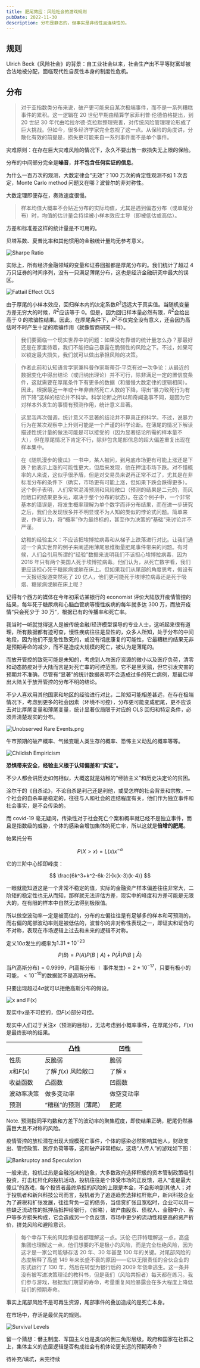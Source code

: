 ```yaml
---
title: 肥尾效应：风险社会的游戏规则
pubDate: 2022-11-30
description: 分布是静态的，但事实是非线性且连续性的。
---
```


## 规则

Ulrich Beck《风险社会》的背景：自工业社会以来，社会生产出不平等财富却被合法地被分配，面临现代性自反性本身的制度性危机。

## 分布

> 对于亚指数类分布来说，破产更可能来自某次极端事件，而不是一系列糟糕事件的累积。这一逻辑在 20 世纪早期由精算学家菲利普·伦德伯格提出，到 20 世纪 30 年代由哈拉尔德·克拉默整理完善，对传统风险管理理论形成了巨大挑战。但如今，很多经济学家完全忽视了这一点。从保险的角度讲，分散化有效的前提是，损失更可能来自一系列事件而不是单个事件。

灾难原则：在存在巨大灾难风险的情况下，永久不要出售一款损失无上限的保险。

分布的中间部分完全是**噪音**，**并不包含任何实证的信息**。

为什么一百万次的观测，大数定律会“无效”？100 万次的肯定性观测不如 1 次否定，Monte Carlo method 问题又在哪？波普尔的非对称性。

大数定理即便存在，奏效速度很慢。

> 样本均值大概率不会贴近分布的实际均值，尤其是遇到偏态分布（或单尾分布）时，均值的估计量会持续被小样本效应主导（即被低估或高估）。

方差和标准差这样的统计量是不可用的。

贝塔系数、夏普比率和其他惯用的金融统计量均无参考意义。

![Sharpe Ratio](/static/images/Sharpe-Ratio.png)

实际上，所有经济金融领域的变量和证券回报都是厚尾分布的。我们统计了超过 4 万只证券的时间序列，没有一只满足薄尾分布，这也是经济金融研究中最大的误区。

![Fattail Effect OLS](/static/images/Fattail-Effect-OLS.png)

由于厚尾的小样本效应，回归样本内的决定系数$R^2$远远大于真实值。当随机变量方差无穷大的时候，$R^2$应该等于 0。但是，因为回归样本量必然有限，$R^2$会给出高于 0 的欺骗性结果。因此，在厚尾条件下，$R^2$不仅完全没有意义，还会因为高估时不时产生十足的欺骗作用（就像智商研究一样）。

> 我们要面临一个现实世界中的问题：如果没有靠谱的统计量怎么办？那最好还是在家里待着，我们不能把自己暴露在脆弱性的风险之下。不过，如果可以锁定最大损失，我们就可以做出承担风险的决策。

> 作者此前和认知语言学家兼科普作家斯蒂芬·平克有过一次争论：从最近的数据变化中得出结论（或归纳出理论）并不可行，除非满足一定的置信度条件，这就需要在厚尾条件下有更多的数据（和缓慢大数定律的逻辑相同）。因此，根据最近一年或十年非自然死亡人数的下降，得出“暴力致死行为有所下降”这样的结论并不科学。科学论断之所以和奇闻逸事不同，是因为它对样本外发生的事情有预测作用，统计意义显著。

> 这里我再次强调，统计意义不显著的结论并不算真正的科学。不过，说暴力行为在某次观察中上升则可能是一个严谨的科学论断。在薄尾的情况下解读描述性统计量的做法可能是可以接受的（因为显著结论所需的样本量不大），但在厚尾情况下肯定不行，除非包含尾部信息的超大偏差重复出现在样本集中。

> 在《随机漫步的傻瓜》一书中，某人被问，到月底市场更有可能上涨还是下跌？他表示上涨的可能性更大，但后来发现，他在押注市场下跌。对不懂概率的人来说，这似乎很矛盾，但是对交易员来说再正常不过了，尤其是在非标准分布的条件下（确实，市场更有可能上涨，但如果下跌会跌得更多）。这个例子表明，人们常常混淆预测和风险敞口（预测的结果是二元的，而风险敞口的结果更多元，取决于整个分布的状态）。在这个例子中，一个非常基本的错误是，将发生概率理解为单个数字而非分布结果，而在进一步研究之后，我们会发现很多并不明显或不为人知的类似的悖论式问题。简单来说，作者认为，将“概率”作为最终标的，甚至作为决策的“基础”来讨论并不严谨。

> 幼稚的经验主义：不应该把埃博拉病毒和从梯子上跌落进行对比。让我们通过一个真实世界的例子来阐述用薄尾思维衡量肥尾事件带来的问题。有时候，人们会引用所谓的“经验”数据来说明我们不该担心埃博拉病毒，因为 2016 年只有两个美国人死于埃博拉病毒。他们认为，从死亡数字看，我们更应该担心死于糖尿病或躺在床上。但如果我们从尾部的角度思考，假设有一天报纸报道突然死了 20 亿人，他们更可能死于埃博拉病毒还是死于吸烟、糖尿病或躺在床上呢？

记得有个西方的媒体在今年初采访某银行的 economist 评价大陆放开疫情管控的结果，每年死于糖尿病和心脑血管病等慢性疾病的每年就多达 300 万，而放开疫情“只会死少于 30 万”，根据已有的传播率和死亡率。

我当时一听就觉得这人是被传统金融/经济模型误导的专业人士，这听起来很有道理，所有数据都有迹可查，慢性疾病往往是显性的，众多人所知，处于分布的中间地段，因为他们不是急性致死的，或没有彻底康复的可能性，它最糟糕的结果无非是预期寿命的减少，而不是造成大规模的死亡，被认为是薄尾的。

而放开管控的致死可能是未知的，考虑到人均医疗资源的微小以及医疗负荷，清零和动态防疫对于大陆而言是对死亡率的可控范围，它不是黑天鹅，但它引发灾害的预期并不准确，尽管有“显著”的统计数据表明不会造成过多的死亡病例，那最后得出大陆关于放开管控的分布不明的结论。

不少人喜欢用其他国家和地区的经验进行对比，二阶矩可能相差甚远，在存在极端情况下，考虑到更多的社会因素（环境不可控），分布更可能变成肥尾，更不应该去对比厚尾变量和薄尾变量，统计显著仅局限于对应的 OLS 回归和特定条件，必须弄清楚现实的分布。

![Unobserved Rare Events.png](/static/images/Unobserved-Rare-Events.png)

牛市预期的破产概率、气候变暖人类生存的概率、恐怖主义动乱的概率等等。

![Childish Empiricism](/static/images/Childish-Empiricism.png)

**恐惧带来安全，经验主义根于认知偏差和“实证”。**

不少人都会讲历史如何相似，大概这就是幼稚的“经验主义”和历史决定论的贫困。

涂尔干的《自杀论》，不论自杀是利己还是利他，或受怎样的社会背景和宗教，一个社会的自杀率是稳定的，往往与人和社会的连结程度有关，他们作为独立事件和社会事实，是不会传染的。

而 covid-19 毫无疑问，传染性对于社会死亡个案和概率就已经不是独立事件，而且是指数级的威胁，个体的感染会增加集体的死亡率，所以这就是**倍增的肥尾**。

帕累托分布

$$
P(X>x)=L(x)x^{-\alpha}
$$

它的三阶中心矩即峰度：

$$
\frac{6k^3+k^2-6k-2}{k(k-3)(k-4)}
$$

一眼就能知道这是一个非常不稳定的值，实际的金融资产样本偏差往往非常大，二阶矩的稳定性也无从而知，那样就无法评估方差，现实中的峰度和方差可能是无限大的，在有限的样本中自然无法得到极限值。

所以做空波动率一定是被高估的，分布的左偏往往是有足够多的样本和可预测的，而右偏的尾部波动率则是被低估的，波普尔的非对称性表现之一，即证实和证伪的不对称，表现在市场逻辑上过去和未来的逻辑不对称。

定义$10\sigma$发生的概率为$1.31*10^{-23}$

$$
P(B) = P(A)P(B\mid A) + P(\bar{A})P(B\mid \bar{A})
$$

当$P(\text{高斯分布}) = 0.9999$，$P(\text{高斯分布} \mid \text{事件发生}) = 2*10^{-17}$，只要有极小的可能，$<10^{-10}$的数据就不是高斯分布。

只要出现超过$4\sigma$就可以拒绝高斯分布的假设。

![x and F(x)](/static/images/x-and-Fx.png)

现实中$x$是不可控的，但$F(x)$部分可控。

现实中人们过于关注$x$（预测的目标），无法考虑到小概率事件，在厚尾分布，$F(x)$是最终影响的结果。

|             | 凸性                 | 凹性       |
| ----------- | -------------------- | ---------- |
| 性质        | 反脆弱               | 脆弱       |
| $x$和$F(x)$ | 了解 $f(x)$ 风险敞口 | 了解 x     |
| 收益函数    | 凸函数               | 凹函数     |
| 波动率决策  | 做多变动率           | 做空变动率 |
| 预测        | “糟糕”的预测（薄尾） | 肥尾       |

Note. 预测指同平均数和方差下的波动率的聚集程度，即使结果正确，肥尾仍然暴露巨大且不对称的风险。

疫情管控的放松潜在出现大规模死亡事件，个体的感染必然影响其他人，财政支出、管控政策、医疗负荷等等，这和破产非常相似，这场“人传人”的游戏如下图：

![Bankruptcy and Speculation](/static/images/Bankruptcy-and-Speculation.png)

一般来说，投机过热是金融泡沫的迹象，大多数政府选择积极的资本管制政策吸引投资，打击杠杆化的投机活动，投机往往是个体受市场的正反馈，进入“谁是最大傻瓜”的游戏，每个投资者最终承担的风险的上限是本金，不会影响到其他人；对于投机者和新兴科技公司而言，投机者为了追逐趋势选择杠杆账户，新兴科技企业为了避税和扩张发展，往往背负一定的债务，当信贷扩张且宽松时，企业可以用一些缺乏流动性的抵押品抵押给银行，（省略），破产由股东、债权人、金融中介、客户等多方损失构成，它会造成另一个负反馈，市场中更少的流动性和更高的资产折价，挤兑风险和避险意识。

> 每个幸存下来的风险承担者都理解这一点。沃伦·巴菲特理解这一点，高盛集团也理解这一点，他们想要的不是极小的风险，而是完全杜绝风险，因为这才是一家公司能够存活 20 年、30 年甚至 100 年的关键。对尾部风险的态度解释了高盛 149 年来长盛不衰的原因——它以无限责任的合伙企业的形式运行了 130 年，然后在转型为银行后的 2009 年侥幸逃生。这一条并没有被写进决策理论的教科书，但是我们（风险共担者）每天都在练习。我们参与游戏，根据我们期望的寿命，考量重复风险暴露会在多大程度上降低我们的预期寿命。

事实上尾部风险不是可再生资源，尾部事件的叠加造成的是死亡本身。

在市场中，存活是最优先的规则。

![Survival Levels](/static/images/Survival-Levels.png)

留一个猜想：僭主制度、军国主义也是类似的倒三角形层级，政府和国家在社群之上，集体主义的底层逻辑是否构成社会有机体论更长远的预期寿命？

待补充/填坑，未完待续
